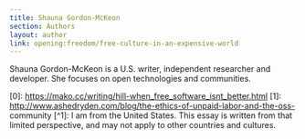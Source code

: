 ```yaml
---
title: Shauna Gordon-McKeon
section: Authors
layout: author
link: opening:freedom/free-culture-in-an-expensive-world
---
```

Shauna Gordon-McKeon is a U.S. writer, independent researcher and developer.
She focuses on open technologies and communities.

[0]: https://mako.cc/writing/hill-when_free_software_isnt_better.html [1]:
http://www.ashedryden.com/blog/the-ethics-of-unpaid-labor-and-the-oss-
community [^1]: I am from the United States. This essay is written from that
limited perspective, and may not apply to other countries and cultures.


